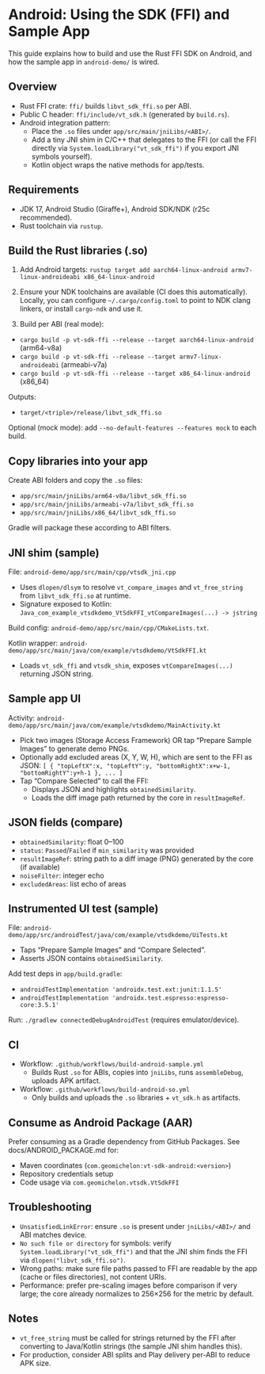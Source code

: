 # Android: Using the SDK (FFI) and Sample App

This guide explains how to build and use the Rust FFI SDK on Android, and how the sample app in `android-demo/` is wired.

## Overview

- Rust FFI crate: `ffi/` builds `libvt_sdk_ffi.so` per ABI.
- Public C header: `ffi/include/vt_sdk.h` (generated by `build.rs`).
- Android integration pattern:
  - Place the `.so` files under `app/src/main/jniLibs/<ABI>/`.
  - Add a tiny JNI shim in C/C++ that delegates to the FFI (or call the FFI directly via `System.loadLibrary("vt_sdk_ffi")` if you export JNI symbols yourself).
  - Kotlin object wraps the native methods for app/tests.

## Requirements

- JDK 17, Android Studio (Giraffe+), Android SDK/NDK (r25c recommended).
- Rust toolchain via `rustup`.

## Build the Rust libraries (.so)

1) Add Android targets:
`rustup target add aarch64-linux-android armv7-linux-androideabi x86_64-linux-android`

2) Ensure your NDK toolchains are available (CI does this automatically). Locally, you can configure `~/.cargo/config.toml` to point to NDK clang linkers, or install `cargo-ndk` and use it.

3) Build per ABI (real mode):
- `cargo build -p vt-sdk-ffi --release --target aarch64-linux-android` (arm64-v8a)
- `cargo build -p vt-sdk-ffi --release --target armv7-linux-androideabi` (armeabi-v7a)
- `cargo build -p vt-sdk-ffi --release --target x86_64-linux-android` (x86_64)

Outputs:
- `target/<triple>/release/libvt_sdk_ffi.so`

Optional (mock mode): add `--no-default-features --features mock` to each build.

## Copy libraries into your app

Create ABI folders and copy the `.so` files:
- `app/src/main/jniLibs/arm64-v8a/libvt_sdk_ffi.so`
- `app/src/main/jniLibs/armeabi-v7a/libvt_sdk_ffi.so`
- `app/src/main/jniLibs/x86_64/libvt_sdk_ffi.so`

Gradle will package these according to ABI filters.

## JNI shim (sample)

File: `android-demo/app/src/main/cpp/vtsdk_jni.cpp`
- Uses `dlopen/dlsym` to resolve `vt_compare_images` and `vt_free_string` from `libvt_sdk_ffi.so` at runtime.
- Signature exposed to Kotlin:
`Java_com_example_vtsdkdemo_VtSdkFFI_vtCompareImages(...) -> jstring`

Build config: `android-demo/app/src/main/cpp/CMakeLists.txt`.

Kotlin wrapper: `android-demo/app/src/main/java/com/example/vtsdkdemo/VtSdkFFI.kt`
- Loads `vt_sdk_ffi` and `vtsdk_shim`, exposes `vtCompareImages(...)` returning JSON string.

## Sample app UI

Activity: `android-demo/app/src/main/java/com/example/vtsdkdemo/MainActivity.kt`
- Pick two images (Storage Access Framework) OR tap “Prepare Sample Images” to generate demo PNGs.
- Optionally add excluded areas (X, Y, W, H), which are sent to the FFI as JSON:
  `[ { "topLeftX":x, "topLeftY":y, "bottomRightX":x+w-1, "bottomRightY":y+h-1 }, ... ]`
- Tap “Compare Selected” to call the FFI:
  - Displays JSON and highlights `obtainedSimilarity`.
  - Loads the diff image path returned by the core in `resultImageRef`.

## JSON fields (compare)

- `obtainedSimilarity`: float 0–100
- `status`: `Passed`/`Failed` if `min_similarity` was provided
- `resultImageRef`: string path to a diff image (PNG) generated by the core (if available)
- `noiseFilter`: integer echo
- `excludedAreas`: list echo of areas

## Instrumented UI test (sample)

File: `android-demo/app/src/androidTest/java/com/example/vtsdkdemo/UiTests.kt`
- Taps “Prepare Sample Images” and “Compare Selected”.
- Asserts JSON contains `obtainedSimilarity`.

Add test deps in `app/build.gradle`:
- `androidTestImplementation 'androidx.test.ext:junit:1.1.5'`
- `androidTestImplementation 'androidx.test.espresso:espresso-core:3.5.1'`

Run: `./gradlew connectedDebugAndroidTest` (requires emulator/device).

## CI

- Workflow: `.github/workflows/build-android-sample.yml`
  - Builds Rust `.so` for ABIs, copies into `jniLibs`, runs `assembleDebug`, uploads APK artifact.
- Workflow: `.github/workflows/build-android-so.yml`
  - Only builds and uploads the `.so` libraries + `vt_sdk.h` as artifacts.

## Consume as Android Package (AAR)

Prefer consuming as a Gradle dependency from GitHub Packages. See docs/ANDROID_PACKAGE.md for:
- Maven coordinates (`com.geomichelon:vt-sdk-android:<version>`)
- Repository credentials setup
- Code usage via `com.geomichelon.vtsdk.VtSdkFFI`

## Troubleshooting

- `UnsatisfiedLinkError`: ensure `.so` is present under `jniLibs/<ABI>/` and ABI matches device.
- `No such file or directory` for symbols: verify `System.loadLibrary("vt_sdk_ffi")` and that the JNI shim finds the FFI via `dlopen("libvt_sdk_ffi.so")`.
- Wrong paths: make sure file paths passed to FFI are readable by the app (cache or files directories), not content URIs.
- Performance: prefer pre-scaling images before comparison if very large; the core already normalizes to 256×256 for the metric by default.

## Notes

- `vt_free_string` must be called for strings returned by the FFI after converting to Java/Kotlin strings (the sample JNI shim handles this).
- For production, consider ABI splits and Play delivery per-ABI to reduce APK size.
